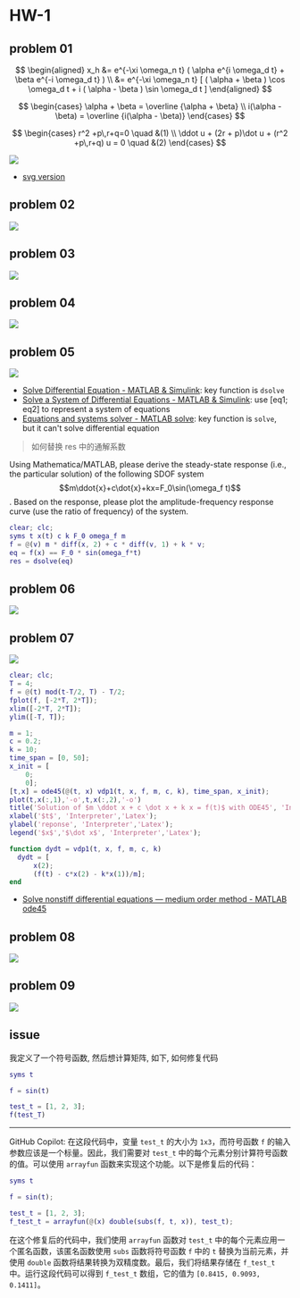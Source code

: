 # HW-1

## problem 01

$$
\begin{aligned}
x_h &= e^{-\xi \omega_n t} ( \alpha e^{i \omega_d t} + \beta e^{-i \omega_d t} ) \\
&= e^{-\xi \omega_n t} [ ( \alpha + \beta ) \cos \omega_d t + i ( \alpha - \beta ) \sin \omega_d t ]
\end{aligned}
$$

$$
\begin{cases}
\alpha + \beta = \overline {\alpha + \beta} \\
i(\alpha - \beta) = \overline {i(\alpha - \beta)}
\end{cases}
$$

$$
\begin{cases}
r^2 +p\,r+q=0 \quad &(1) \\
\ddot u + (2r + p)\dot u + (r^2 +p\,r+q) u = 0 \quad &(2)
\end{cases}
$$

![](HW-01-01.drawio.svg)

- <a class="Pages" target="_blank" href="HW-01-01.drawio.svg">svg version</a>

## problem 02

![](HW-01-02.drawio.svg)

## problem 03

![](HW-01-03.drawio.svg)

## problem 04

![](HW-01-04.drawio.svg)

## problem 05

![](HW-01-05.drawio.svg)

- [Solve Differential Equation - MATLAB & Simulink](https://www.mathworks.com/help/symbolic/solve-a-single-differential-equation.html): key function is `dsolve`
- [Solve a System of Differential Equations - MATLAB & Simulink](https://www.mathworks.com/help/symbolic/solve-a-system-of-differential-equations.html): use [eq1; eq2] to represent a system of equations
- [Equations and systems solver - MATLAB solve](https://www.mathworks.com/help/symbolic/sym.solve.html): key function is `solve`, but it can't solve differential equation

> 如何替换 res 中的通解系数

Using Mathematica/MATLAB, please derive the steady-state response (i.e., the particular solution) of the following SDOF system $$m\ddot{x}+c\dot{x}+kx=F_0\sin(\omega_f t)$$. Based on the response, please plot the amplitude-frequency response curve (use the ratio of frequency) of the system.

```matlab
clear; clc;
syms t x(t) c k F_0 omega_f m
f = @(v) m * diff(x, 2) + c * diff(v, 1) + k * v;
eq = f(x) == F_0 * sin(omega_f*t)
res = dsolve(eq)
```

## problem 06

![](HW-01-06.drawio.svg)

## problem 07

![](HW-01-07.drawio.svg)

```matlab
clear; clc;
T = 4;
f = @(t) mod(t-T/2, T) - T/2;
fplot(f, [-2*T, 2*T]);
xlim([-2*T, 2*T]);
ylim([-T, T]);

m = 1;
c = 0.2;
k = 10;
time_span = [0, 50];
x_init = [
    0;
    0];
[t,x] = ode45(@(t, x) vdp1(t, x, f, m, c, k), time_span, x_init);
plot(t,x(:,1),'-o',t,x(:,2),'-o')
title('Solution of $m \ddot x + c \dot x + k x = f(t)$ with ODE45', 'Interpreter','Latex');
xlabel('$t$', 'Interpreter','Latex');
ylabel('reponse', 'Interpreter','Latex');
legend('$x$','$\dot x$', 'Interpreter','Latex');

function dydt = vdp1(t, x, f, m, c, k)
  dydt = [
      x(2);
      (f(t) - c*x(2) - k*x(1))/m];
end
```

- [Solve nonstiff differential equations — medium order method - MATLAB ode45](https://www.mathworks.com/help/matlab/ref/ode45.html#bu00_4l_sep_shared-y0)

## problem 08

![](HW-01-08.drawio.svg)

## problem 09

![](HW-01-09.drawio.svg)

## issue

我定义了一个符号函数, 然后想计算矩阵, 如下, 如何修复代码

```matlab
syms t

f = sin(t)

test_t = [1, 2, 3];
f(test_T)

```

---

GitHub Copilot: 在这段代码中，变量 `test_t` 的大小为 `1x3`，而符号函数 `f` 的输入参数应该是一个标量。因此，我们需要对 `test_t` 中的每个元素分别计算符号函数的值。可以使用 `arrayfun` 函数来实现这个功能。以下是修复后的代码：

```matlab
syms t

f = sin(t);

test_t = [1, 2, 3];
f_test_t = arrayfun(@(x) double(subs(f, t, x)), test_t);
```

在这个修复后的代码中，我们使用 `arrayfun` 函数对 `test_t` 中的每个元素应用一个匿名函数，该匿名函数使用 `subs` 函数将符号函数 `f` 中的 `t` 替换为当前元素，并使用 `double` 函数将结果转换为双精度数。最后，我们将结果存储在 `f_test_t` 中。运行这段代码可以得到 `f_test_t` 数组，它的值为 `[0.8415, 0.9093, 0.1411]`。
